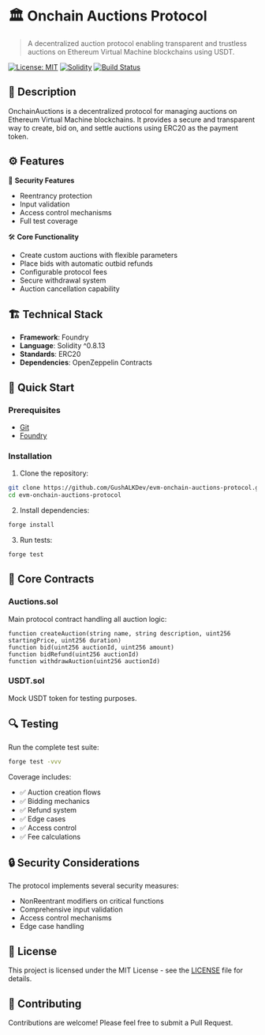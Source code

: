 # 🏛️ Onchain Auctions Protocol

> A decentralized auction protocol enabling transparent and trustless auctions on Ethereum Virtual Machine blockchains using USDT.

[![License: MIT](https://img.shields.io/badge/License-MIT-yellow.svg)](LICENSE)
[![Solidity](https://img.shields.io/badge/solidity-^0.8.13-blue)](https://docs.soliditylang.org/en/v0.8.13/)
[![Build Status](https://img.shields.io/badge/build-passing-brightgreen)](https://github.com/GushALKDev/evm-onchain-auctions-protocol)

## 📝 Description

OnchainAuctions is a decentralized protocol for managing auctions on Ethereum Virtual Machine blockchains. It provides a secure and transparent way to create, bid on, and settle auctions using ERC20 as the payment token.

## ⚙️ Features

🔐 **Security Features**
- Reentrancy protection
- Input validation
- Access control mechanisms
- Full test coverage

🛠️ **Core Functionality**
- Create custom auctions with flexible parameters
- Place bids with automatic outbid refunds
- Configurable protocol fees
- Secure withdrawal system
- Auction cancellation capability

## 🏗️ Technical Stack

- **Framework**: Foundry
- **Language**: Solidity ^0.8.13
- **Standards**: ERC20
- **Dependencies**: OpenZeppelin Contracts

## 🚀 Quick Start

### Prerequisites

- [Git](https://git-scm.com/book/en/v2/Getting-Started-Installing-Git)
- [Foundry](https://book.getfoundry.sh/getting-started/installation)

### Installation

1. Clone the repository:
```bash
git clone https://github.com/GushALKDev/evm-onchain-auctions-protocol.git
cd evm-onchain-auctions-protocol
```

2. Install dependencies:
```bash
forge install
```

3. Run tests:
```bash
forge test
```

## 📖 Core Contracts

### Auctions.sol
Main protocol contract handling all auction logic:
```solidity
function createAuction(string name, string description, uint256 startingPrice, uint256 duration)
function bid(uint256 auctionId, uint256 amount)
function bidRefund(uint256 auctionId)
function withdrawAuction(uint256 auctionId)
```

### USDT.sol
Mock USDT token for testing purposes.

## 🔍 Testing

Run the complete test suite:
```bash
forge test -vvv
```

Coverage includes:
- ✅ Auction creation flows
- ✅ Bidding mechanics
- ✅ Refund system
- ✅ Edge cases
- ✅ Access control
- ✅ Fee calculations

## 🔒 Security Considerations

The protocol implements several security measures:
- NonReentrant modifiers on critical functions
- Comprehensive input validation
- Access control mechanisms
- Edge case handling

## 📄 License

This project is licensed under the MIT License - see the [LICENSE](LICENSE) file for details.

## 🤝 Contributing

Contributions are welcome! Please feel free to submit a Pull Request.
